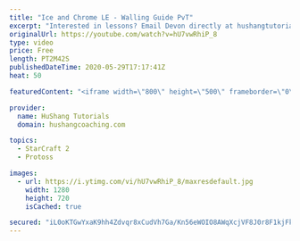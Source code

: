 ```yaml
---
title: "Ice and Chrome LE - Walling Guide PvT"
excerpt: "Interested in lessons? Email Devon directly at hushangtutorials@outlook.com ------------------------------------------------------------------------------------------------------- Want to support HuShang Tutorials directly? Patreon is a website where you can contribute a monthly donation that will help"
originalUrl: https://youtube.com/watch?v=hU7vwRhiP_8
type: video
price: Free
length: PT2M42S
publishedDateTime: 2020-05-29T17:17:41Z
heat: 50

featuredContent: "<iframe width=\"800\" height=\"500\" frameborder=\"0\" src=\"https://www.youtube.com/embed/hU7vwRhiP_8\" allow=\"accelerometer; autoplay; encrypted-media; gyroscope; picture-in-picture\" allowfullscreen></iframe>"

provider:
  name: HuShang Tutorials
  domain: hushangcoaching.com

topics:
  - StarCraft 2
  - Protoss

images:
  - url: https://i.ytimg.com/vi/hU7vwRhiP_8/maxresdefault.jpg
    width: 1280
    height: 720
    isCached: true

secured: "iL0oKTGwYxaK9hh4Zdvqr8xCudVh7Ga/Kn56eWOIO8AWqXcjVF8J0r8F1kjFkqkAqf9jl+2ZT+LhNhhHYNfEJeX4QCLcVwhudMs0m9FJbzVOaPs+5CShuXnQjfTdZ7KxUokiqV4e+fpb+Ges6CPpt18Uxy73an1dmxwJZnVhCkm007JWineEm80zTEVOk7oyO0ANKxTRhX7XJPdPcGMjwTLkLb0gtXMZBJY5Idg5B0WeOpOsUndkGUB8pzlFa22SBTefsAg1Q07mxiGOGV+0Akl36o9dhHW48MhwrzJOjEp2fBYdJYLYgr2wC8w5IHJvVbPdmdZDjMukTSuE7bPEL/nytZ8bAvx9n9Uag+1gXH4KXW1+ORIZ5Fxdi4e9G5jYtpbrfBl3qfmkhV4kopGKo3LyT7U6TqdGwh6ZNI3FQPc=;XHBCaq1FfdjnbSUa/0hgpQ=="
---
```


